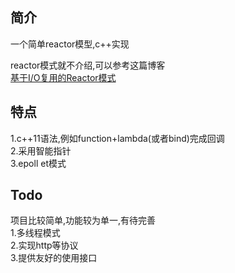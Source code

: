 ## 简介
一个简单reactor模型,c++实现

reactor模式就不介绍,可以参考这篇博客  
[基于I/O复用的Reactor模式](https://www.cnblogs.com/moyangvip/p/5360837.html)

## 特点
1.c++11语法,例如function+lambda(或者bind)完成回调  
2.采用智能指针  
3.epoll et模式

## Todo
项目比较简单,功能较为单一,有待完善  
1.多线程模式  
2.实现http等协议  
3.提供友好的使用接口
